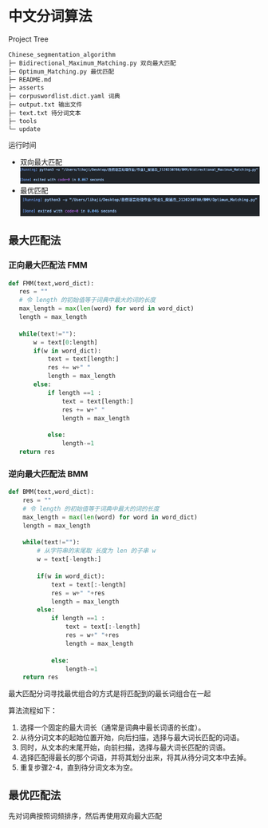 # 中文分词算法


Project Tree
```
Chinese_segmentation_algorithm
├─ Bidirectional_Maximum_Matching.py 双向最大匹配
├─ Optimum_Matching.py 最优匹配
├─ README.md 
├─ asserts 
├─ corpuswordlist.dict.yaml 词典
├─ output.txt 输出文件
├─ text.txt 待分词文本
├─ tools
└─ update

```
运行时间
- 双向最大匹配
![Alt text](./asserts/image-1.png)
- 最优匹配
![Alt text](./asserts/image-2.png)

## 最大匹配法
### 正向最大匹配法 FMM
 ```python
 def FMM(text,word_dict):
    res = ""
    # 令 length 的初始值等于词典中最大的词的长度
    max_length = max(len(word) for word in word_dict)
    length = max_length

    while(text!=""):
        w = text[0:length]
        if(w in word_dict):
            text = text[length:]
            res += w+" "
            length = max_length
        else:
            if length ==1 :
                text = text[length:]
                res += w+" "
                length = max_length

            else:
                length-=1
    return res
 ```


### 逆向最大匹配法 BMM
```python
def BMM(text,word_dict):
    res = ""
    # 令 length 的初始值等于词典中最大的词的长度
    max_length = max(len(word) for word in word_dict)
    length = max_length

    while(text!=""):
        # 从字符串的末尾取 长度为 len 的子串 w
        w = text[-length:]

        if(w in word_dict):
            text = text[:-length]
            res = w+" "+res
            length = max_length
        else:
            if length ==1 :
                text = text[:-length]
                res = w+" "+res
                length = max_length

            else:
                length-=1
    return res
```


最大匹配分词寻找最优组合的方式是将匹配到的最长词组合在一起


算法流程如下：

1. 选择一个固定的最大词长（通常是词典中最长词语的长度）。
2. 从待分词文本的起始位置开始，向后扫描，选择与最大词长匹配的词语。
3. 同时，从文本的末尾开始，向前扫描，选择与最大词长匹配的词语。
4. 选择匹配得最长的那个词语，并将其划分出来，将其从待分词文本中去掉。
5. 重复步骤2-4，直到待分词文本为空。


## 最优匹配法
先对词典按照词频排序，然后再使用双向最大匹配

